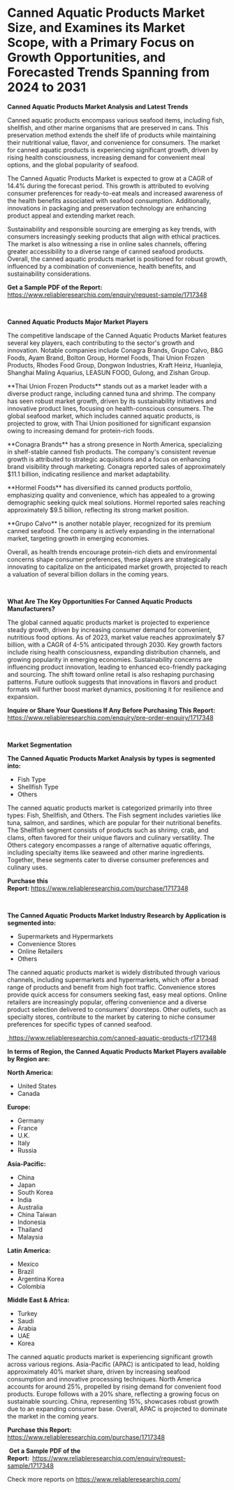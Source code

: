 <p><h1>Canned Aquatic Products Market Size, and Examines its Market Scope, with a Primary Focus on Growth Opportunities, and Forecasted Trends Spanning from 2024 to 2031</h1></p><p><strong>Canned Aquatic Products Market Analysis and Latest Trends</strong></p>
<p><p>Canned aquatic products encompass various seafood items, including fish, shellfish, and other marine organisms that are preserved in cans. This preservation method extends the shelf life of products while maintaining their nutritional value, flavor, and convenience for consumers. The market for canned aquatic products is experiencing significant growth, driven by rising health consciousness, increasing demand for convenient meal options, and the global popularity of seafood.</p><p>The Canned Aquatic Products Market is expected to grow at a CAGR of 14.4% during the forecast period. This growth is attributed to evolving consumer preferences for ready-to-eat meals and increased awareness of the health benefits associated with seafood consumption. Additionally, innovations in packaging and preservation technology are enhancing product appeal and extending market reach.</p><p>Sustainability and responsible sourcing are emerging as key trends, with consumers increasingly seeking products that align with ethical practices. The market is also witnessing a rise in online sales channels, offering greater accessibility to a diverse range of canned seafood products. Overall, the canned aquatic products market is positioned for robust growth, influenced by a combination of convenience, health benefits, and sustainability considerations.</p></p>
<p><strong>Get a Sample PDF of the Report:&nbsp;</strong> <a href="https://www.reliableresearchiq.com/enquiry/request-sample/1717348?utm_campaign=1087&utm_medium=2&utm_source=Github&utm_content=ia&utm_term=28122024&utm_id=canned-aquatic-products">https://www.reliableresearchiq.com/enquiry/request-sample/1717348</a></p>
<p>&nbsp;</p>
<p><strong>Canned Aquatic Products Major Market Players</strong></p>
<p><p>The competitive landscape of the Canned Aquatic Products Market features several key players, each contributing to the sector's growth and innovation. Notable companies include Conagra Brands, Grupo Calvo, B&G Foods, Ayam Brand, Bolton Group, Hormel Foods, Thai Union Frozen Products, Rhodes Food Group, Dongwon Industries, Kraft Heinz, Huanlejia, Shanghai Maling Aquarius, LEASUN FOOD, Gulong, and Zishan Group.</p><p>**Thai Union Frozen Products** stands out as a market leader with a diverse product range, including canned tuna and shrimp. The company has seen robust market growth, driven by its sustainability initiatives and innovative product lines, focusing on health-conscious consumers. The global seafood market, which includes canned aquatic products, is projected to grow, with Thai Union positioned for significant expansion owing to increasing demand for protein-rich foods.</p><p>**Conagra Brands** has a strong presence in North America, specializing in shelf-stable canned fish products. The company's consistent revenue growth is attributed to strategic acquisitions and a focus on enhancing brand visibility through marketing. Conagra reported sales of approximately $11.1 billion, indicating resilience and market adaptability.</p><p>**Hormel Foods** has diversified its canned products portfolio, emphasizing quality and convenience, which has appealed to a growing demographic seeking quick meal solutions. Hormel reported sales reaching approximately $9.5 billion, reflecting its strong market position.</p><p>**Grupo Calvo** is another notable player, recognized for its premium canned seafood. The company is actively expanding in the international market, targeting growth in emerging economies.</p><p>Overall, as health trends encourage protein-rich diets and environmental concerns shape consumer preferences, these players are strategically innovating to capitalize on the anticipated market growth, projected to reach a valuation of several billion dollars in the coming years.</p></p>
<p>&nbsp;</p>
<p><strong>What Are The Key Opportunities For Canned Aquatic Products Manufacturers?</strong></p>
<p><p>The global canned aquatic products market is projected to experience steady growth, driven by increasing consumer demand for convenient, nutritious food options. As of 2023, market value reaches approximately $7 billion, with a CAGR of 4-5% anticipated through 2030. Key growth factors include rising health consciousness, expanding distribution channels, and growing popularity in emerging economies. Sustainability concerns are influencing product innovation, leading to enhanced eco-friendly packaging and sourcing. The shift toward online retail is also reshaping purchasing patterns. Future outlook suggests that innovations in flavors and product formats will further boost market dynamics, positioning it for resilience and expansion.</p></p>
<p><strong>Inquire or Share Your Questions If Any Before Purchasing This Report:</strong> <a href="https://www.reliableresearchiq.com/enquiry/pre-order-enquiry/1717348?utm_campaign=1087&utm_medium=2&utm_source=Github&utm_content=ia&utm_term=28122024&utm_id=canned-aquatic-products">https://www.reliableresearchiq.com/enquiry/pre-order-enquiry/1717348</a></p>
<p>&nbsp;</p>
<p><strong>Market Segmentation</strong></p>
<p><strong>The Canned Aquatic Products Market Analysis by types is segmented into:</strong></p>
<p><ul><li>Fish Type</li><li>Shellfish Type</li><li>Others</li></ul></p>
<p><p>The canned aquatic products market is categorized primarily into three types: Fish, Shellfish, and Others. The Fish segment includes varieties like tuna, salmon, and sardines, which are popular for their nutritional benefits. The Shellfish segment consists of products such as shrimp, crab, and clams, often favored for their unique flavors and culinary versatility. The Others category encompasses a range of alternative aquatic offerings, including specialty items like seaweed and other marine ingredients. Together, these segments cater to diverse consumer preferences and culinary uses.</p></p>
<p><strong>Purchase this Report:&nbsp;</strong><a href="https://www.reliableresearchiq.com/purchase/1717348?utm_campaign=1087&utm_medium=2&utm_source=Github&utm_content=ia&utm_term=28122024&utm_id=canned-aquatic-products">https://www.reliableresearchiq.com/purchase/1717348</a></p>
<p>&nbsp;</p>
<p><strong>The Canned Aquatic Products Market Industry Research by Application is segmented into:</strong></p>
<p><ul><li>Supermarkets and Hypermarkets</li><li>Convenience Stores</li><li>Online Retailers</li><li>Others</li></ul></p>
<p><p>The canned aquatic products market is widely distributed through various channels, including supermarkets and hypermarkets, which offer a broad range of products and benefit from high foot traffic. Convenience stores provide quick access for consumers seeking fast, easy meal options. Online retailers are increasingly popular, offering convenience and a diverse product selection delivered to consumers’ doorsteps. Other outlets, such as specialty stores, contribute to the market by catering to niche consumer preferences for specific types of canned seafood.</p></p>
<p><a href="https://www.reliableresearchiq.com/canned-aquatic-products-r1717348?utm_campaign=1087&utm_medium=2&utm_source=Github&utm_content=ia&utm_term=28122024&utm_id=canned-aquatic-products">&nbsp;https://www.reliableresearchiq.com/canned-aquatic-products-r1717348</a></p>
<p><strong>In terms of Region, the Canned Aquatic Products Market Players available by Region are:</strong></p>
<p>
    <p> <strong> North America: </strong>
        <ul>
            <li>United States</li>
            <li>Canada</li>
        </ul>
        </p> 
    <p> <strong> Europe: </strong>
        <ul>
            <li>Germany</li>
            <li>France</li>
            <li>U.K.</li>
            <li>Italy</li>
            <li>Russia</li>
        </ul>
        </p> 
    <p> <strong> Asia-Pacific: </strong>
        <ul>
            <li>China</li>
            <li>Japan</li>
            <li>South Korea</li>
            <li>India</li>
            <li>Australia</li>
            <li>China Taiwan</li>
            <li>Indonesia</li>
            <li>Thailand</li>
            <li>Malaysia</li>
        </ul>
        </p> 
    <p> <strong> Latin America: </strong>
        <ul>
            <li>Mexico</li>
            <li>Brazil</li>
            <li>Argentina Korea</li>
            <li>Colombia</li>
        </ul>
        </p> 
    <p> <strong> Middle East & Africa: </strong>
        <ul>
            <li>Turkey</li>
            <li>Saudi</li>
            <li>Arabia</li>
            <li>UAE</li>
            <li>Korea</li>
        </ul>
    </p>
    </p>
<p><p>The canned aquatic products market is experiencing significant growth across various regions. Asia-Pacific (APAC) is anticipated to lead, holding approximately 40% market share, driven by increasing seafood consumption and innovative processing techniques. North America accounts for around 25%, propelled by rising demand for convenient food products. Europe follows with a 20% share, reflecting a growing focus on sustainable sourcing. China, representing 15%, showcases robust growth due to an expanding consumer base. Overall, APAC is projected to dominate the market in the coming years.</p></p>
<p><strong>Purchase this Report: </strong><a href="https://www.reliableresearchiq.com/purchase/1717348?utm_campaign=1087&utm_medium=2&utm_source=Github&utm_content=ia&utm_term=28122024&utm_id=canned-aquatic-products">https://www.reliableresearchiq.com/purchase/1717348</a></p>
<p>&nbsp;<strong>Get a Sample PDF of the Report:&nbsp;&nbsp;</strong><a href="https://www.reliableresearchiq.com/enquiry/request-sample/1717348?utm_campaign=1087&utm_medium=2&utm_source=Github&utm_content=ia&utm_term=28122024&utm_id=canned-aquatic-products">https://www.reliableresearchiq.com/enquiry/request-sample/1717348</a></p>
<p><strong></strong></p>
<p>Check more reports on <a href="https://www.reliableresearchiq.com/?utm_campaign=1087&utm_medium=2&utm_source=Github&utm_content=ia&utm_term=28122024&utm_id=canned-aquatic-products">https://www.reliableresearchiq.com/</a></p>